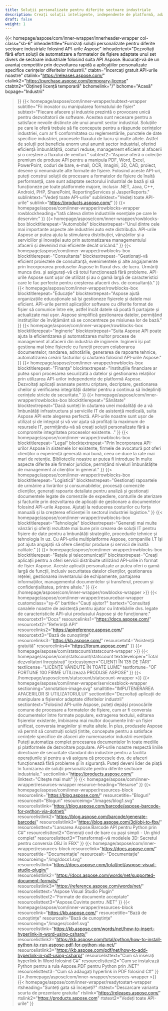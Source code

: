 ```yaml
---
title: Soluții personalizate pentru diferite sectoare industriale
description: Creați soluții inteligente, independente de platformă, adaptate companiilor aparținând diferitelor sectoare industriale, folosind produsele API în format de fișiere Aspose.
draft: false
weight: 1
---
```

{{< homepage/aspose/com/inner-wrapper/innerheader-wrapper col-class="sb-6"
  inheadertitle="Furnizați soluții personalizate pentru diferite sectoare industriale folosind API-urile Aspose"
  inheadertext="Dezvoltați fără efort soluții de automatizare a formatelor de fișiere adaptate unui set divers de sectoare industriale folosind suita API Aspose. Bucurați-vă de un avantaj competitiv prin dezvoltarea rapidă a aplicațiilor personalizate specifice cerințelor diferitelor industrii."
  ctabtn="Încercați gratuit API-urile noastre"
  ctalink="https://releases.aspose.com/"
  ctalink2="https://purchase.aspose.com/temporary-license"
  ctabtn2="Obțineți licență temporară"
  bchomelink="/"
  bchome="Acasă"
  bcpage="Industrii"
  >}}
  {{< homepage/aspose/com/inner-wrapper/subtext-wrapper
  subtitle="Fii inovator cu manipularea formatului de fișier"
  subtext="Fiecare afacere și industrie prezintă o provocare unică pentru dezvoltatorii de software. Acestea sunt necesare pentru a satisface nevoile distincte ale unui anumit sector industrial. Soluțiile pe care le oferă trebuie să fie concepute pentru a răspunde cerințelor industriei, cum ar fi conformitatea cu reglementările, punctele de date specifice industriei, procesele fluxului de lucru și multe altele. Astfel de soluții pot beneficia enorm unui anumit sector industrial, oferind eficiență îmbunătățită, costuri reduse, management eficient al afacerii și o creștere a fluxului de venituri."
  subtext2="Aspose oferă o colecție premium de produse API pentru a manipula PDF, Word, Excel, PowerPoint, coduri de bare, e-mail, OCR, imagini, 3D, CAD, proiect, desene și nenumărate alte formate de fișiere. Folosind aceste API-uri, puteți construi soluții de procesare a formatelor de fișiere de înaltă performanță, care sunt adaptate sectorului industrial de bază și să funcționeze pe toate platformele majore, inclusiv .NET, Java, C++, Android, PHP, SharePoint, ReportingServices și JasperReports."
  sublinktext="Vedeți toate API-urile"
  sublinktext="Vedeți toate API-urile"
  sublink="https://products.aspose.com/"
  >}}
  {{< homepage/aspose/com/inner-wrapper/rowblocks-wrapper
  rowblockheading="Iată câteva dintre industriile esențiale pe care le deservim:"
  >}}
  {{< homepage/aspose/com/inner-wrapper/rowblocks-box
  blocktitlerepeat="Automobile"
  blocktextrepeat="Unul dintre cele mai importante aspecte ale industriei auto este distribuția. API-urile Aspose ar putea ajuta la stimularea distribuției, vânzărilor și a serviciilor și inovației auto prin automatizarea managementului afacerii și devenind mai eficiente decât oricând."
  >}}
  {{< homepage/aspose/com/inner-wrapper/rowblocks-box
  blocktitlerepeat="Consultanta"
  blocktextrepeat="Gestionați-vă eficient proiectele de consultanță, evenimentele și alte angajamente prin încorporarea produselor Aspose în fluxul dvs. de lucru. Urmăriți munca dvs. și asigurați-vă că totul funcționează fără probleme. API-urile Aspose sunt ușor de utilizat și au o gamă largă de caracteristici care le fac perfecte pentru creșterea afacerii dvs. de consultanță."
  >}}
  {{< homepage/aspose/com/inner-wrapper/rowblocks-box
  blocktitlerepeat="Educaţie"
  blocktextrepeat="Aspose ajută organizațiile educaționale să își gestioneze fișierele și datele mai eficient. API-urile permit aplicațiilor software cu diferite format de fișier să comunice între ele, astfel încât datele să poată fi partajate și actualizate mai ușor. Aspose simplifică gestionarea datelor, permițând instituțiilor de învățământ să se concentreze pe misiunea lor de bază."
  >}}
  {{< homepage/aspose/com/inner-wrapper/rowblocks-box
  blocktitlerepeat="Inginerie"
  blocktextrepeat="Suita Aspose API poate ajuta la eficientizarea și automatizarea multor procese de management al afacerii din industria de inginerie. Inginerii își pot gestiona mai bine fișierele cu funcții precum colaborarea documentelor, randarea, adnotările, generarea de rapoarte tehnice, automatizarea creării facturilor și căutarea folosind API-urile Aspose."
  >}}
  {{< homepage/aspose/com/inner-wrapper/rowblocks-box
  blocktitlerepeat="Finanţa"
  blocktextrepeat="Instituțiile financiare ar putea spori procesarea securizată a datelor și gestionarea relațiilor prin utilizarea API-urilor independente de platformă Aspose. Dezvoltați aplicații avansate pentru criptare, decriptare, gestionarea cheilor și verificarea integrității datelor pentru a continua să îndepliniți cerințele stricte de securitate."
  >}}
  {{< homepage/aspose/com/inner-wrapper/rowblocks-box
  blocktitlerepeat="Sănătate"
  blocktextrepeat="Dacă sunteți în căutarea unei modalități de a vă îmbunătăți infrastructura și serviciile IT de asistență medicală, suita Aspose API este alegerea perfectă. API-urile noastre sunt ușor de utilizat și de integrat și vă vor ajuta să profitați la maximum de resursele IT, permițându-vă să creați soluții personalizate fără a compromite integritatea proceselor existente. ."
  >}}
  {{< homepage/aspose/com/inner-wrapper/rowblocks-box
  blocktitlerepeat="Legal"
  blocktextrepeat="Prin încorporarea API-urilor Aspose în sistemele lor existente, firmele de avocatură pot oferi clienților o experiență generală mai bună, ceea ce duce la rate mai mari de retenție. Bibliotecile noastre ar putea fi introduse în multe aspecte diferite ale firmelor juridice, permițând niveluri îmbunătățite de management al clienților în general."
  >}}
  {{< homepage/aspose/com/inner-wrapper/rowblocks-box
  blocktitlerepeat="Logistică"
  blocktextrepeat="Gestionați rapoartele de urmărire a livrărilor și consumabilelor, procesați comenzile clienților, generați rapoarte detaliate pentru analiză și gestionați documentele legate de comenzile de expediere, conturile de aterizare și facturile prin dezvoltarea de aplicații de gestionare a documentelor folosind API-urile Aspose. Ajutați la reducerea costurilor cu forța manuală și la creșterea eficienței în sectorul industriei logistice."
  >}}
  {{< homepage/aspose/com/inner-wrapper/rowblocks-box
  blocktitlerepeat="Tehnologie"
  blocktextrepeat="Generați mai multe vânzări și oferiți rezultate mai bune prin crearea de soluții IT pentru fișiere de date pentru a îmbunătăți strategiile, procedurile tehnice și tehnologia în uz. Cu API-urile multiplatforme Aspose, companiile I.T își pot ajuta angajații să ofere clienților produse și servicii de înaltă calitate."
  >}}
  {{< homepage/aspose/com/inner-wrapper/rowblocks-box
  blocktitlerepeat="Rețele și telecomunicații"
  blocktextrepeat="Creați aplicații pentru a oferi servicii distribuite utilizând API-urile în format de fișier Aspose. Aceste aplicații personalizate ar putea oferi o gamă largă de funcții, inclusiv securitatea datelor clienților, gestionarea rețelei, gestionarea inventarului de echipamente, partajarea informațiilor, managementul documentelor și transferul, precum și confidențialitatea, printre altele."
  >}}
  {{< /homepage/aspose/com/inner-wrapper/rowblocks-wrapper >}}
{{< homepage/aspose/com/inner-wrapper/resourcebar-wrapper customclass="sy-6"
bartitle="Cauți ajutor?"
bartext="Consultați canalele noastre de asistență pentru ajutor cu întrebările dvs. legate de caracteristicile API-ului produsului Aspose și de funcționare."
resourcetxt1="Docs"
resourcelinks1="https://docs.aspose.com/"
resourcetxt2="Referință API"
resourcelinks2="https://apireference.aspose.com/"
resourcetxt3="Bază de cunoștințe"
resourcelinks3="https://kb.aspose.com/"
resourcetxt4="Asistență gratuită"
resourcelinks4="https://forum.aspose.com/"
>}}
{{< homepage/aspose/com/statscount/statscount-wrapper >}}
{{< homepage/aspose/com/statscount/statscount
textdeveloper="Total dezvoltatori înregistrați"
textcustomer="CLIENȚI ÎN 135 DE ȚĂRI"
textlicense="LICENȚE VÂNDUTE ÎN TOATE LUME"
textfortune="OF FORTUNE 100 FIRME UTILizează PRODUSE ASPOSE"
>}}
{{< /homepage/aspose/com/statscount/statscount-wrapper >}}
{{< homepage/aspose/com/inner-wrapper/servicesblock-wrapper sectionimg="annotation-image.svg"
smalltitle="IMPUTENERAREA AFACERILOR SI UTILIZATORULUI"
sectiontitle="Dezvoltați aplicații de manipulare a fișierelor adaptate diferitelor industrii"
sectiontext="Folosind API-urile Aspose, puteți depăși provocările comune de procesare a formatelor de fișiere, cum ar fi conversia documentelor între formate populare, extragerea textului, editarea fișierelor existente, îmbinarea mai multor documente într-un fișier unificat, conversia imaginilor și multe altele. În plus, produsele Aspose vă permit să construiți soluții țintite, concepute pentru a satisface cerințele specifice de afaceri ale numeroaselor industrii esențiale. Puteți automatiza complet procesarea documentelor în toate mediile și platformele de dezvoltare populare. API-urile noastre respectă liniile directoare de securitate standard din industrie pentru a facilita operațiunile și pentru a vă asigura că procesele dvs. de afaceri funcționează fără probleme și în siguranță. Puteți deveni lider de piață în furnizarea de soluții personalizate pentru diferite sectoare industriale."
sectionlink="https://products.aspose.com/"
linktext="Citeşte mai mult"
>}}
{{< homepage/aspose/com/inner-wrapper/resources-wrapper
resource-heading="Resurse"
>}}
{{< homepage/aspose/com/inner-wrapper/resources-block
resourcelink="https://blog.aspose.com/"
resourcetitle="Bloguri"
resourcealt="Bloguri"
resourceimg="/images/blog1.svg" resourcelistlink="https://blog.aspose.com/barcode/aspose-barcode-for-python-via-dotnet/" resourcelistlink2="https://blog.aspose.com/barcode/generate-barcode/" resourcelistlink3="https://blog.aspose.com/3d/obj-to-fbx/"
resourcelisttext="Lansarea Aspose.Barcode API pentru Python prin C#"
resourcelisttext2="Generați cod de bare cu pași simpli - Un ghid complet"
resourcelisttext3="Transformați-vă modelele 3D: Secretul pentru conversia OBJ în FBX"
>}}
{{< homepage/aspose/com/inner-wrapper/resources-block resourcelink="https://docs.aspose.com/"
resourcetitle="Documentație"
resourcealt="Documentație"
resourceimg="/img/docs1.svg" resourcelistlink="https://docs.aspose.com/total/net/aspose-visual-studio-plugin/" resourcelistlink2="https://docs.aspose.com/words/net/supported-document-formats/" resourcelistlink3="https://reference.aspose.com/words/net/"
resourcelisttext="Aspose Visual Studio Plugin"
resourcelisttext2="Formate de documente acceptate"
resourcelisttext3="Aspose.Cuvinte pentru .NET"
>}}
{{< homepage/aspose/com/inner-wrapper/resources-block
resourcelink="https://kb.aspose.com/"
resourcetitle="Bază de cunoștințe"
resourcealt="Bază de cunoștințe"
resourceimg="/images/code1.svg" resourcelistlink="https://kb.aspose.com/words/net/how-to-insert-hyperlink-in-word-using-csharp/" resourcelistlink2="https://kb.aspose.com/total/python/how-to-install-python-to-run-aspose-pdf-for-python-via-net/" resourcelistlink3="https://kb.aspose.com/pdf/net/how-to-add-hyperlink-in-pdf-using-csharp/"
resourcelisttext="Cum să inserați hyperlink în Word folosind C#"
resourcelisttext2="Cum se instalează Python pentru a rula Aspose.PDF pentru Python prin .NET"
resourcelisttext3="Cum să adăugați hyperlink în PDF folosind C#"
>}}
{{< /homepage/aspose/com/inner-wrapper/resources-wrapper >}}
{{< homepage/aspose/com/inner-wrapper/readytostart-wrapper
rtsheading="Sunteți gata să începeți?"
rtstext="Descarcare varianta scurta de prezentare gratuita"
rtslink="https://releases.aspose.com/" rtslink2="https://products.aspose.com"
rtstext2="Vedeți toate API-urile"
>}}
